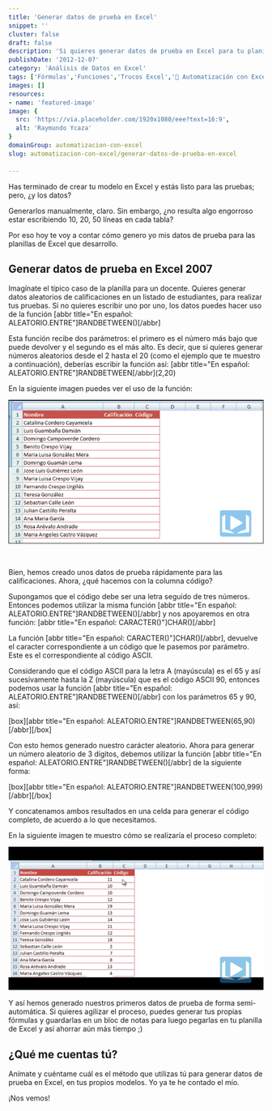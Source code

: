 ```yaml
---
title: 'Generar datos de prueba en Excel'
snippet: ''
cluster: false
draft: false 
description: 'Si quieres generar datos de prueba en Excel para tu planilla recién creada, éste es el artículo para ti.'
publishDate: '2012-12-07'
category: 'Análisis de Datos en Excel'
tags: ['Fórmulas','Funciones','Trucos Excel','🤖 Automatización con Excel']
images: []
resources: 
- name: 'featured-image'
image: {
  src: 'https://via.placeholder.com/1920x1080/eee?text=16:9',
  alt: 'Raymundo Ycaza'
}
domainGroup: automatizacion-con-excel
slug: automatizacion-con-excel/generar-datos-de-prueba-en-excel

---
```


Has terminado de crear tu modelo en Excel y estás listo para las pruebas; pero, ¿y los datos?

Generarlos manualmente, claro. Sin embargo, ¿no resulta algo engorroso estar escribiendo 10, 20, 50 líneas en cada tabla?

Por eso hoy te voy a contar cómo genero yo mis datos de prueba para las planillas de Excel que desarrollo.

## Generar datos de prueba en Excel 2007

Imagínate el típico caso de la planilla para un docente. Quieres generar datos aleatorios de calificaciones en un listado de estudiantes, para realizar tus pruebas. Si no quieres escribir uno por uno, los datos puedes hacer uso de la función \[abbr title="En español: ALEATORIO.ENTRE"\]RANDBETWEEN()\[/abbr\]

Esta función recibe dos parámetros: el primero es el número más bajo que puede devolver y el segundo es el más alto. Es decir, que si quieres generar números aleatorios desde el 2 hasta el 20 (como el ejemplo que te muestro a continuación), deberías escribir la función así: \[abbr title="En español: ALEATORIO.ENTRE"\]RANDBETWEEN\[/abbr\](2,20)

En la siguiente imagen puedes ver el uso de la función:

[![Generar datos de prueba en Excel](images/generar-datos-de-prueba-en-excel1.gif "Generar datos de prueba en Excel")](http://raymundoycaza.com/wp-content/uploads/generar-datos-de-prueba-en-excel1.gif)

 

Bien, hemos creado unos datos de prueba rápidamente para las calificaciones. Ahora, ¿qué hacemos con la columna código?

Supongamos que el código debe ser una letra seguido de tres números. Entonces podemos utilizar la misma función \[abbr title="En español: ALEATORIO.ENTRE"\]RANDBETWEEN()\[/abbr\] y nos apoyaremos en otra función: \[abbr title="En español: CARACTER()"\]CHAR()\[/abbr\]

La función \[abbr title="En español: CARACTER()"\]CHAR()\[/abbr\], devuelve el caracter correspondiente a un código que le pasemos por parámetro. Este es el correspondiente al código ASCII.

Considerando que el código ASCII para la letra A (mayúscula) es el 65 y así sucesivamente hasta la Z (mayúscula) que es el código ASCII 90, entonces podemos usar la función \[abbr title="En español: ALEATORIO.ENTRE"\]RANDBETWEEN()\[/abbr\] con los parámetros 65 y 90, así:

\[box\]\[abbr title="En español: ALEATORIO.ENTRE"\]RANDBETWEEN(65,90)\[/abbr\]\[/box\]

Con esto hemos generado nuestro carácter aleatorio. Ahora para generar un número aleatorio de 3 dígitos, debemos utilizar la función \[abbr title="En español: ALEATORIO.ENTRE"\]RANDBETWEEN()\[/abbr\] de la siguiente forma:

\[box\]\[abbr title="En español: ALEATORIO.ENTRE"\]RANDBETWEEN(100,999)\[/abbr\]\[/box\]

Y concatenamos ambos resultados en una celda para generar el código completo, de acuerdo a lo que necesitamos.

En la siguiente imagen te muestro cómo se realizaría el proceso completo:

[![Generar datos de prueba en Excel](images/generar-datos-de-prueba-en-excel-021.gif "Generar datos de prueba en Excel")](http://raymundoycaza.com/wp-content/uploads/generar-datos-de-prueba-en-excel-021.gif)

Y así hemos generado nuestros primeros datos de prueba de forma semi-automática. Si quieres agilizar el proceso, puedes generar tus propias fórmulas y guardarlas en un bloc de notas para luego pegarlas en tu planilla de Excel y así ahorrar aún más tiempo ;)

## ¿Qué me cuentas tú?

Anímate y cuéntame cuál es el método que utilizas tú para generar datos de prueba en Excel, en tus propios modelos. Yo ya te he contado el mío.

¡Nos vemos!
